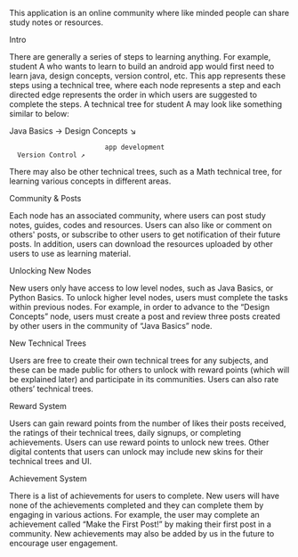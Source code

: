 This application is an online community where like minded people can share study notes or resources.


Intro

There are generally a series of steps to learning anything. For example, student A who wants to learn to build an android app would first need to learn java, design concepts, version control, etc. This app represents these steps using a technical tree, where each node represents a step and each directed edge represents the order in which users are suggested to complete the steps. A technical tree for student A may look like something similar to below:

Java Basics → Design Concepts ↘ 

                            app development
      Version Control ↗

There may also be other technical trees, such as a Math technical tree, for learning various concepts in different areas.


Community & Posts

Each node has an associated community, where users can post study notes, guides, codes and resources. Users can also like or comment on others' posts, or subscribe to other users to get notification of their future posts. In addition, users can download the resources uploaded by other users to use as learning material.

Unlocking New Nodes

New users only have access to low level nodes, such as Java Basics, or Python Basics. To unlock higher level nodes, users must complete the tasks within previous nodes. For example, in order to advance to the “Design Concepts” node, users must create a post and review three posts created by other users in the community of “Java Basics” node.

New Technical Trees

Users are free to create their own technical trees for any subjects, and these can be made public for others to unlock with reward points (which will be explained later) and participate in its communities. Users can also rate others’ technical trees.

Reward System

Users can gain reward points from the number of likes their posts received, the ratings of their technical trees, daily signups, or completing achievements. Users can use reward points to unlock new trees. Other digital contents that users can unlock may include new skins for their technical trees and UI.


Achievement System

There is a list of achievements for users to complete. New users will have none of the achievements completed and they can complete them by engaging in various actions. For example, the user may complete an achievement called “Make the First Post!” by making their first post in a community. New achievements may also be added by us in the future to encourage user engagement. 
